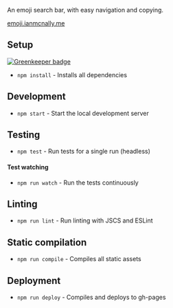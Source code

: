 An emoji search bar, with easy navigation and copying.

[emoji.ianmcnally.me](http://emoji.ianmcnally.me)

## Setup

[![Greenkeeper badge](https://badges.greenkeeper.io/ianmcnally/emoji-on-deck.svg)](https://greenkeeper.io/)

- `npm install` - Installs all dependencies

## Development

- `npm start` - Start the local development server

## Testing

- `npm test` - Run tests for a single run (headless)

#### Test watching

- `npm run watch` - Run the tests continuously

## Linting

- `npm run lint` - Run linting with JSCS and ESLint

## Static compilation

- `npm run compile` - Compiles all static assets

## Deployment

- `npm run deploy` - Compiles and deploys to gh-pages
